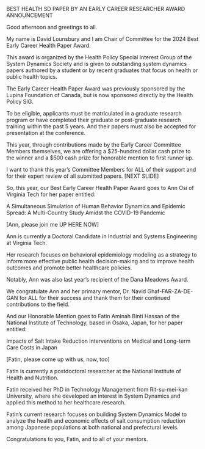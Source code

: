 BEST HEALTH SD PAPER BY AN EARLY CAREER RESEARCHER AWARD ANNOUNCEMENT

Good afternoon and greetings to all. 

My name is David Lounsbury and I am Chair of Committee for the 2024 Best Early Career Health Paper Award. 

This award is organized by the Health Policy Special Interest Group of the System Dynamics Society and is given to outstanding system dynamics papers authored by a student or by recent graduates that focus on health or public health topics. 

The Early Career Health Paper Award was previously sponsored by the Lupina Foundation of Canada, but is now sponsored directly by the Health Policy SIG. 

To be eligible, applicants must be matriculated in a graduate research program or have completed their graduate or post-graduate research training within the past 5 years. 
And their papers must also be accepted for presentation at the conference. 

This year, through contributions made by the Early Career Committee Members themselves, we are offering a $25-hundred dollar cash prize to the winner and a $500 cash prize for honorable mention to first runner up. 

I want to thank this year’s Committee Members for ALL of their support and for their expert review of all submitted papers. 
[NEXT SLIDE]

So, this year, our Best Early Career Health Paper Award goes to Ann Osi of Virginia Tech for her paper entitled: 

A Simultaneous Simulation of Human Behavior Dynamics and Epidemic Spread: A Multi-Country Study Amidst the COVID-19 Pandemic

[Ann, please join me UP HERE NOW]

Ann is currently a Doctoral Candidate in Industrial and Systems Engineering at Virginia Tech. 

Her research focuses on behavioral epidemiology modeling as a strategy to inform more effective public health decision-making and to improve health outcomes and promote better healthcare policies. 

Notably, Ann was also last year’s recipient of the Dana Meadows Award. 

We congratulate Ann and her primary mentor, Dr. Navid Ghaf-FAR-ZA-DE-GAN for ALL for their success and thank them for their continued contributions to the field.

And our Honorable Mention goes to Fatin Aminah Binti Hassan of the National Institute of Technology, based in Osaka, Japan, for her paper entitled:

Impacts of Salt Intake Reduction Interventions on Medical and Long-term Care Costs in Japan

[Fatin, please come up with us, now, too]

Fatin is currently a postdoctoral researcher at the National Institute of Health and Nutrition. 

Fatin received her PhD in Technology Management from Rit-su-mei-kan University, where she developed an interest in System Dynamics and applied this method to her healthcare research.

Fatin’s current research focuses on building System Dynamics Model to analyze the health and economic effects of salt consumption reduction among Japanese populations at both national and prefectural levels. 

Congratulations to you, Fatin, and to all of your mentors. 


